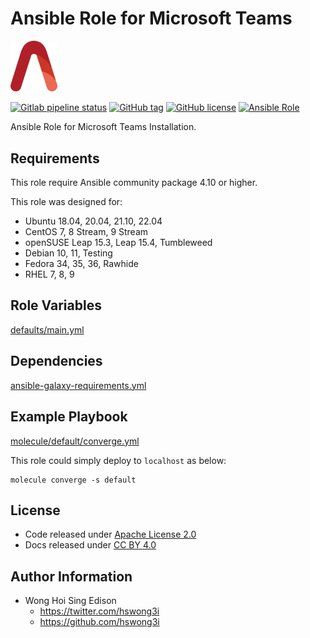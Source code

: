 # Ansible Role for Microsoft Teams

<img src="/alvistack.svg" width="75" alt="AlviStack">

[![Gitlab pipeline status](https://img.shields.io/gitlab/pipeline/alvistack/ansible-role-teams/master)](https://gitlab.com/alvistack/ansible-role-teams/-/pipelines)
[![GitHub tag](https://img.shields.io/github/tag/alvistack/ansible-role-teams.svg)](https://github.com/alvistack/ansible-role-teams/tags)
[![GitHub license](https://img.shields.io/github/license/alvistack/ansible-role-teams.svg)](https://github.com/alvistack/ansible-role-teams/blob/master/LICENSE)
[![Ansible Role](https://img.shields.io/badge/galaxy-alvistack.teams-blue.svg)](https://galaxy.ansible.com/alvistack/teams)

Ansible Role for Microsoft Teams Installation.

## Requirements

This role require Ansible community package 4.10 or higher.

This role was designed for:

  - Ubuntu 18.04, 20.04, 21.10, 22.04
  - CentOS 7, 8 Stream, 9 Stream
  - openSUSE Leap 15.3, Leap 15.4, Tumbleweed
  - Debian 10, 11, Testing
  - Fedora 34, 35, 36, Rawhide
  - RHEL 7, 8, 9

## Role Variables

[defaults/main.yml](defaults/main.yml)

## Dependencies

[ansible-galaxy-requirements.yml](ansible-galaxy-requirements.yml)

## Example Playbook

[molecule/default/converge.yml](molecule/default/converge.yml)

This role could simply deploy to `localhost` as below:

    molecule converge -s default

## License

  - Code released under [Apache License 2.0](LICENSE)
  - Docs released under [CC BY 4.0](http://creativecommons.org/licenses/by/4.0/)

## Author Information

  - Wong Hoi Sing Edison
      - <https://twitter.com/hswong3i>
      - <https://github.com/hswong3i>
